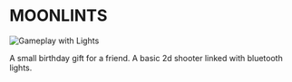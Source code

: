 MOONLINTS
=================

![Gameplay with Lights](https://cdn.glitch.com/8292bab2-737d-4b03-970a-80900ba21761%2Fmoonlintsdemo.gif)

A small birthday gift for a friend. A basic 2d shooter linked with bluetooth lights.